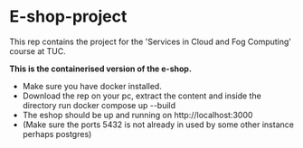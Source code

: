 # E-shop-project
This rep contains the project for the 'Services in Cloud and Fog Computing' course at TUC.

**This is the containerised version of the e-shop.**
- Make sure you have docker installed.
- Download the rep on your pc, extract the content and inside the directory run docker compose up --build
- The eshop should be up and running on http://localhost:3000
- (Make sure the ports 5432 is not already in used by some other instance perhaps postgres)
